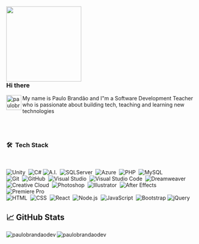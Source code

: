 ### <img src="https://thumbs.gfycat.com/ResponsibleUnfinishedAlpinegoat-small.gif" width="200px"> <br /> Hi there 

<a href="https://www.linkedin.com/in/paulorobertobrandaodasilva/">
  <img align="left" alt="paulobrandaodev's LinkedIN" width="40px" src="https://raw.githubusercontent.com/peterthehan/peterthehan/master/assets/linkedin.svg" />
</a>

My name is Paulo Brandão and I"m a Software Development Teacher who is passionate about building tech, teaching and learning new technologies 

<br />
<br />

### 🛠 &nbsp;Tech Stack

<br />

![Unity](https://img.shields.io/badge/-Unity-292D3E?style=flat&logo=Unity&logoColor=F1F1F1)&nbsp;
![C#](https://img.shields.io/badge/C%23%20-292D3E?style=flat&logo=c-sharp&logoColor=884DC4)
![A.I.](https://img.shields.io/badge/-A.I.-292D3E?style=flat&logo=microsoft)&nbsp;
![SQLServer](https://img.shields.io/badge/-SQLServer-292D3E?style=flat&logo=microsoft-sql-server)&nbsp;
![Azure](https://img.shields.io/badge/-Azure-292D3E?style=flat&logo=microsoft-azure)&nbsp;
![PHP](https://img.shields.io/badge/-PHP-292D3E?style=flat&logo=php)&nbsp;
![MySQL](https://img.shields.io/badge/-MySQL-292D3E?style=flat&logo=MySQL)&nbsp;
<br />
![Git](https://img.shields.io/badge/-Git-292D3E?style=flat&logo=git)&nbsp;
![GitHub](https://img.shields.io/badge/-GitHub-292D3E?style=flat&logo=github)&nbsp;
![Visual Studio](https://img.shields.io/badge/-Visual%20Studio-292D3E?style=flat&logo=visual-studio&logoColor=884DC4)&nbsp;
![Visual Studio Code](https://img.shields.io/badge/-Visual%20Studio%20Code-292D3E?style=flat&logo=visual-studio-code&logoColor=007ACC)&nbsp;
![Dreamweaver](https://img.shields.io/badge/-Dreamweaver-292D3E?style=flat&logo=adobe-dreamweaver)&nbsp;
<br />
![Creative Cloud](https://img.shields.io/badge/-Creative%20Cloud-292D3E?style=flat&logo=adobe-creative-cloud)&nbsp;
![Photoshop](https://img.shields.io/badge/-Photoshop-292D3E?style=flat&logo=adobe-photoshop)&nbsp;
![Illustrator](https://img.shields.io/badge/-Illustrator-292D3E?style=flat&logo=adobe-illustrator)&nbsp;
![After Effects](https://img.shields.io/badge/-After%20Effects-292D3E?style=flat&logo=adobe-after-effects)&nbsp;
![Premiere Pro](https://img.shields.io/badge/-Premiere%20Pro-292D3E?style=flat&logo=adobe-premiere-pro)&nbsp;
<br />
![HTML](https://img.shields.io/badge/-HTML-292D3E?style=flat&logo=HTML5)&nbsp;
![CSS](https://img.shields.io/badge/-CSS-292D3E?style=flat&logo=CSS3&logoColor=1572B6)&nbsp;
![React](https://img.shields.io/badge/-React-292D3E?style=flat&logo=react)&nbsp;
![Node.js](https://img.shields.io/badge/-Node.js-292D3E?style=flat&logo=node.js)&nbsp;
![JavaScript](https://img.shields.io/badge/-JavaScript-292D3E?style=flat&logo=javascript)&nbsp;
![Bootstrap](https://img.shields.io/badge/-Bootstrap-292D3E?style=flat&logo=bootstrap&logoColor=563D7C)
![jQuery](https://img.shields.io/badge/-jQuery-292D3E?style=flat&logo=jQuery)&nbsp;


## &#x1f4c8; GitHub Stats

<p align="left"><img align="left" src="https://github-readme-stats.vercel.app/api/top-langs?username=paulobrandaodev&show_icons=true&locale=en&layout=compact&theme=default" alt="paulobrandaodev" /></p>

 
 <p><img align="center" src="https://github-readme-streak-stats.herokuapp.com/?user=paulobrandaodev&theme=default" alt="paulobrandaodev" /></p>
 
